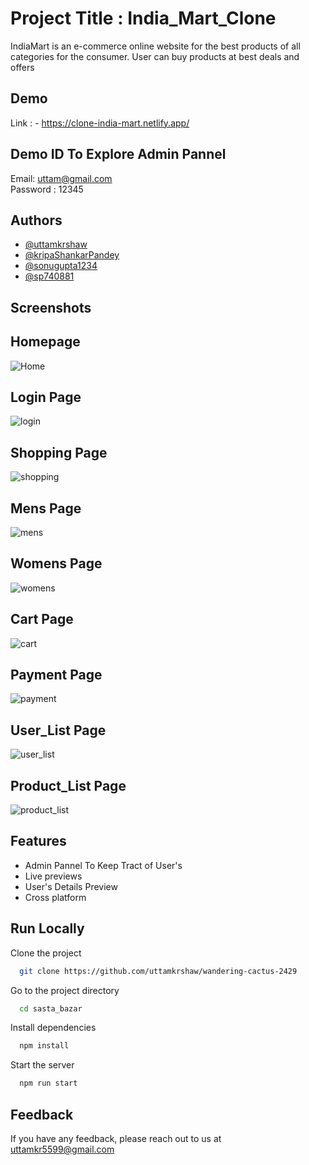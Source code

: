 
# Project Title : India_Mart_Clone


IndiaMart is an e-commerce online website for the best products of all categories for the consumer. User can buy products at best deals and offers

## Demo
Link : - https://clone-india-mart.netlify.app/

## Demo ID To Explore Admin Pannel 
Email: uttam@gmail.com  
Password : 12345


## Authors

- [@uttamkrshaw](https://github.com/uttamkrshaw)
- [@kripaShankarPandey](https://github.com/kripaShankarPandey)
- [@sonugupta1234](https://github.com/sonugupta1234)
- [@sp740881](https://github.com/sp740881)


## Screenshots
## Homepage
<img src="https://github.com/uttamkrshaw/wandering-cactus-2429/assets/95582034/2eefa79f-c76f-46eb-9bb7-f9ef99287366" alt="Home" />


## Login Page

![login](https://github.com/uttamkrshaw/wandering-cactus-2429/assets/95582034/14495e61-cb13-4775-ab17-8e712252fd29)

## Shopping Page

![shopping](https://github.com/uttamkrshaw/wandering-cactus-2429/assets/95582034/894afba9-b840-49f2-bfc8-5787cf1ad6dd)


## Mens Page
![mens](https://github.com/uttamkrshaw/wandering-cactus-2429/assets/95582034/ccd43a08-72bb-4a8d-9c34-25e51e961d5c)

## Womens Page

![womens](https://github.com/uttamkrshaw/wandering-cactus-2429/assets/95582034/4a6db943-7875-4f0f-9a63-7f8727422745)


## Cart Page

![cart](https://github.com/uttamkrshaw/wandering-cactus-2429/assets/95582034/c879bb12-7145-4793-a3d0-a75883f8294b)

## Payment Page

![payment](https://github.com/uttamkrshaw/wandering-cactus-2429/assets/95582034/1c15524d-256b-435f-a273-199291976709)

## User_List Page

![user_list](https://github.com/uttamkrshaw/wandering-cactus-2429/assets/95582034/93c840cf-55f5-405a-a04b-b87f335a6470)

## Product_List Page

![product_list](https://github.com/uttamkrshaw/wandering-cactus-2429/assets/95582034/fec05be7-cc3a-4277-b335-4ebd6d72ea6f)


## Features

- Admin Pannel To Keep Tract of User's
- Live previews
- User's Details Preview
- Cross platform


## Run Locally

Clone the project

```bash
  git clone https://github.com/uttamkrshaw/wandering-cactus-2429
```

Go to the project directory

```bash
  cd sasta_bazar
```

Install dependencies

```bash
  npm install
```

Start the server

```bash
  npm run start
```

## Feedback

If you have any feedback, please reach out to us at uttamkr5599@gmail.com

